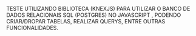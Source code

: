 TESTE UTILIZANDO BIBLIOTECA (KNEXJS) PARA UTILIZAR O BANCO DE DADOS RELACIONAIS SQL (POSTGRES) NO JAVASCRIPT , PODENDO CRIAR/DROPAR TABELAS, REALIZAR QUERYS, ENTRE OUTRAS FUNCIONALIDADES.
